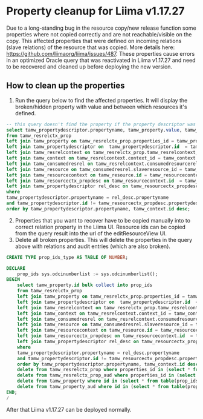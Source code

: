 # Property cleanup for Liima v1.17.27

Due to a long-standing bug in the resource copy/new release function some properties where not copied correctly and are not reachable/visible on the copy. This affected properties that were defined on incoming relations (slave relations) of the resource that was copied. More details here: https://github.com/liimaorg/liima/issues/487.
These properties cause errors in an optimized Oracle query that was reactivated in Liima v1.17.27 and need to be recovered and cleaned up before deploying the new version.

## How to clean up the properties

1. Run the query below to find the affected properties. It will display the broken/hidden property with value and between which resources it's defined.
```SQL
-- this query doesn't find the property if the property descriptor was renamed in the copy or the original resource.
select tamw_propertydescriptor.propertyname, tamw_property.value, tamw_context.name context, tamw_propertydescriptor.id as desc_id_prop, tamw_resourcectx_propdesc.propertydescriptors_id as desc_id_res, tamw_consumedresrel.masterresource_id, tamw_consumedresrel.slaveresource_id
from tamw_resrelctx_prop
left join tamw_property on tamw_resrelctx_prop.properties_id = tamw_property.id
left join tamw_propertydescriptor on  tamw_propertydescriptor.id  = tamw_property.descriptor_id
left join tamw_resrelcontext on tamw_resrelctx_prop.tamw_resrelcontext_id = tamw_resrelcontext.id
left join tamw_context on tamw_resrelcontext.context_id = tamw_context.id
left join tamw_consumedresrel on tamw_resrelcontext.consumedresourcerelation_id = tamw_consumedresrel.id
left join tamw_resource on tamw_consumedresrel.slaveresource_id = tamw_resource.id
left join tamw_resourcecontext on tamw_resource.id = tamw_resourcecontext.resource_id and tamw_resourcecontext.context_id=1
left join tamw_resourcectx_propdesc on tamw_resourcecontext.id  = tamw_resourcectx_propdesc.tamw_resourcecontext_id
left join tamw_propertydescriptor rel_desc on tamw_resourcectx_propdesc.propertydescriptors_id = rel_desc.id
where
tamw_propertydescriptor.propertyname = rel_desc.propertyname
and tamw_propertydescriptor.id != tamw_resourcectx_propdesc.propertydescriptors_id
order by tamw_propertydescriptor.propertyname, tamw_context.id desc;
```
2. Properties that you want to recover have to be copied manually into to correct relation property in the Liima UI.  Resource ids can be copied from the query result into the url of the editResourceView UI.
3. Delete all broken properties. This will delete the properties in the query above with relations and audit entries (which are also broken).
```SQL
CREATE TYPE prop_ids_type AS TABLE OF NUMBER;

DECLARE
	prop_ids sys.odcinumberlist := sys.odcinumberlist();
BEGIN
	select tamw_property.id bulk collect into prop_ids
	from tamw_resrelctx_prop
	left join tamw_property on tamw_resrelctx_prop.properties_id = tamw_property.id
	left join tamw_propertydescriptor on  tamw_propertydescriptor.id  = tamw_property.descriptor_id
	left join tamw_resrelcontext on tamw_resrelctx_prop.tamw_resrelcontext_id = tamw_resrelcontext.id
	left join tamw_context on tamw_resrelcontext.context_id = tamw_context.id
	left join tamw_consumedresrel on tamw_resrelcontext.consumedresourcerelation_id = tamw_consumedresrel.id
	left join tamw_resource on tamw_consumedresrel.slaveresource_id = tamw_resource.id
	left join tamw_resourcecontext on tamw_resource.id = tamw_resourcecontext.resource_id and tamw_resourcecontext.context_id=1
	left join tamw_resourcectx_propdesc on tamw_resourcecontext.id  = tamw_resourcectx_propdesc.tamw_resourcecontext_id
	left join tamw_propertydescriptor rel_desc on tamw_resourcectx_propdesc.propertydescriptors_id = rel_desc.id
	where
	tamw_propertydescriptor.propertyname = rel_desc.propertyname
	and tamw_propertydescriptor.id != tamw_resourcectx_propdesc.propertydescriptors_id
	order by tamw_propertydescriptor.propertyname, tamw_context.id desc;
	delete from tamw_resrelctx_prop where properties_id in (select * from table(prop_ids));
	delete from tamw_resrelctx_prop_aud where properties_id in (select * from table(prop_ids));
	delete from tamw_property where id in (select * from table(prop_ids));
	delete from tamw_property_aud where id in (select * from table(prop_ids));
END;
/
```

After that Liima v1.17.27 can be deployed normally.
